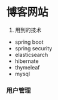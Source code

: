 # 博客网站
1. 用到的技术
* spring boot
* spring security
* elasticsearch
* hibernate
* thymeleaf
* mysql

### 用户管理

